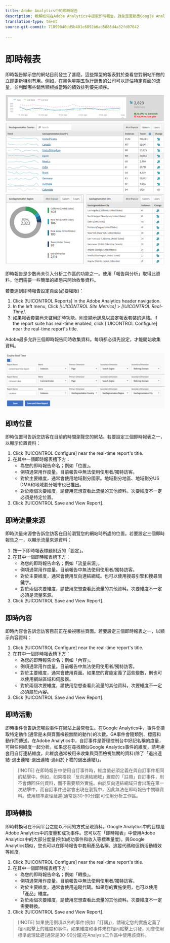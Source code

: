 ```yaml
---
title: Adobe Analytics中的即時報告
description: 瞭解如何在Adobe Analytics中提取即時報告，對象是更熟悉Google Analytics的使用者。
translation-type: tm+mt
source-git-commit: 71899840dd5b401c6892b6ad5088d4a32fd07042

---
```



# 即時報表

即時報告顯示您的網站目前發生了甚麼。這些類型的報表對於查看您對網站所做的立即更新特別有用。例如，在黑色星期五執行銷售的公司可以評估特定頁面的流量，並判斷哪些銷售額根據當時的績效排列優先順序。

![即時報表](../assets/realtime.png)

即時報告是少數尚未引入分析工作區的功能之一。使用「報告與分析」取得此資料。他們需要一些簡單的組態來開始收集資料。

若要達到即時報告設定頁面(必要權限)：

1. Click [!UICONTROL Reports] in the Adobe Analytics header navigation.
2. In the left menu, Click *[!UICONTROL Site Metrics]* &gt; *[!UICONTROL Real-Time]*.
3. 如果報表套裝尚未啓用即時功能，則會顯示訊息以設定報表套裝的連結。If the report suite has real-time enabled, click [!UICONTROL Configure] near the real-time report's title.

Adobe最多允許三個即時報告同時收集資料。每項都必須先設定，才能開始收集資料。

![即時報告設定](../assets/realtime_config.png)

## 即時位置

即時位置可告訴您訪客在目前的時間瀏覽您的網站。若要設定三個即時報表之一，以顯示位置資料：

1. Click [!UICONTROL Configure] near the real-time report's title.
2. 在其中一個即時報表槽下方：
   * 為您的即時報告命名；例如「位置」。
   * 例項通常用作度量。目前報告中無法使用使用者/獨特訪客。
   * 對於主要維度，通常會使用地域劃分國家。地域劃分地區、地域劃分US DMA和地域劃分城市也已推出。
   * 對於兩個次要維度，請使用您想查看此流量的其他資料。次要維度不一定必須是特定位置。
3. Click [!UICONTROL Save and View Report].

## 即時流量來源

即時流量來源會告訴您訪客在目前瀏覽您的網站時所處的位置。若要設定三個即時報告之一，以顯示流量來源資料：

1. 按一下即時報表標題附近的「設定」。
2. 在其中一個即時報表槽下方：
   * 為您的即時報告命名；例如「流量來源」。
   * 例項通常用作度量。目前報告中無法使用使用者/獨特訪客。
   * 對於主要維度，通常會使用反向連結網域。也可以使用搜尋引擎和搜尋關鍵字。
   * 對於兩個次要維度，請使用您想查看此流量的其他資料。次要維度不一定必須是流量來源。
3. Click [!UICONTROL Save and View Report].

## 即時內容

即時內容會告訴您訪客目前正在檢視哪些頁面。若要設定三個即時報表之一，以顯示內容資料：

1. Click [!UICONTROL Configure] near the real-time report's title.
2. 在其中一個即時報表槽下方：
   * 為您的即時報告命名；例如「內容」。
   * 例項通常用作度量。目前報告中無法使用使用者/獨特訪客。
   * 對於主要維度，通常會使用頁面。如果您的實施定義了這些變數，則也可以使用網站區域和伺服器。
   * 對於兩個次要維度，請使用您想查看此流量的其他資料。次要維度不一定必須屬於內容。
3. Click [!UICONTROL Save and View Report].

## 即時活動

即時事件會告訴您哪些事件在網站上最常發生。在Google Analytics中，事件會擷取特定動作(通常是未與頁面檢視無關的動作)的次數。GA事件會隨類別、標籤和動作而傳送。在Adobe Analytics中，自訂事件是管理控制台中好記名稱的度量，可與任何維度一起分析。如果您在尋找類似Google Analytics事件的維度，請考慮套用自訂連結維度，此維度通常被用來收集與頁面檢視無關的資料(除了「退出連結-退出連結-退出連結-適用於下載的退出連結)」。

> [!NOTE] 在即時報告中使用自訂事件時，維度值必須定義在與自訂事件相同的點擊中。例如，如果檢視「反向連結網域」維度的「註冊」自訂事件，則不會傳回任何資料，而不需要額外實施。由於反向連結網域只會出現在第一次點擊中，而自訂事件通常會出現在瀏覽中，因此無法在即時報告中關聯資料。使用標準處理延遲(通常是30-90分鐘)可使用分析工作區。

## 即時轉換

即時轉換可在不同平台之間以不同的方式呈現資料。Google Analytics中的目標是Adobe Analytics中的度量和成功事件。您可以在「即時報表」中使用Adobe Analytics中的大部分度量(例如成功事件和收入等標準量度)。與Google Analytics類似，您也可以在即時報告中套用產品名稱、追蹤代碼和促銷活動績效等維度。

1. Click [!UICONTROL Configure] near the real-time report's title.
2. 在其中一個即時報表槽下方：
   * 為您的即時報告命名；例如「轉換」。
   * 例項通常用作度量。目前報告中無法使用使用者/獨特訪客。
   * 對於主要維度，通常會使用追蹤代碼。如果您的實施使用，也可以使用「產品」維度。
   * 對於兩個次要維度，請使用您想查看此流量的其他資料。次要維度不一定需要轉換。
3. Click [!UICONTROL Save and View Report].

> [!NOTE] 如果使用例項以外的事件(例如「訂購」)，請確定您的實施定義了相同點擊上的維度和事件。如果維度和事件未在相同點擊上引發，則會使用標準處理延遲(通常是30-90分鐘)在Analysis工作區中使用該資料。
